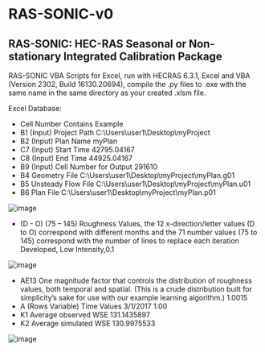 # RAS-SONIC-v0
## RAS-SONIC: HEC-RAS Seasonal or Non-stationary Integrated Calibration Package
RAS-SONIC VBA Scripts for Excel, run with HECRAS 6.3.1, Excel and VBA (Version 2302, Build 16130.20694), compile the .py files to .exe with the same name in the same directory as your created .xlsm file.

Excel Database:
* Cell Number	Contains	Example
* B1 (Input)	Project Path	C:\Users\user1\Desktop\myProject
* B2 (Input)	Plan Name	myPlan
* C7 (Input)	Start Time	42795.04167
* C8 (Input)	End Time	44925.04167
* B9 (Input)	Cell Number for Output	291610
* B4	Geometry File	C:\Users\user1\Desktop\myProject\myPlan.g01
* B5	Unsteady Flow File	C:\Users\user1\Desktop\myProject\myPlan.u01
* B6	Plan File	C:\Users\user1\Desktop\myProject\myPlan.p01

![image](https://github.com/asimpaudeluta/RAS-SONIC-v0/assets/122911987/f5a1d156-0153-4614-99ab-79f902f1dbb5)

* (D - O) (75 – 145)	Roughness Values, the 12 x-direction/letter values (D to O) correspond with different months and the 71 number values (75 to 145) correspond with the number of lines to replace each iteration	Developed, Low Intensity,0.1

![image](https://github.com/asimpaudeluta/RAS-SONIC-v0/assets/122911987/08d2677e-d938-49fa-b72c-05dc67b5e76a)

* AE13	One magnitude factor that controls the distribution of roughness values, both temporal and spatial. (This is a crude distribution built for simplicity’s sake for use with our example learning algorithm.)	1.0015
* A (Rows Variable)	Time Values	3/1/2017 1:00
* K1	Average observed WSE	131.1435897
* K2	Average simulated WSE	130.9975533

![image](https://github.com/asimpaudeluta/RAS-SONIC-v0/assets/122911987/19781140-056a-47b5-91c4-fff496165131)


